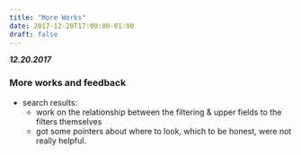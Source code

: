 ```yaml
---
title: "More Works"
date: 2017-12-20T17:00:00-01:00
draft: false
---
```


***12.20.2017***
### More works and feedback
* search results:
  - work on the relationship between the filtering & upper fields to the filters themselves
  - got some pointers about where to look, which to be honest, were not really helpful.
